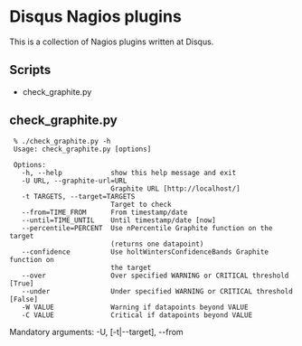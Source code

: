 # Disqus Nagios plugins

This is a collection of Nagios plugins written at Disqus.

## Scripts

* check_graphite.py

## check_graphite.py

     % ./check_graphite.py -h
     Usage: check_graphite.py [options]

     Options:
       -h, --help            show this help message and exit
       -U URL, --graphite-url=URL
                             Graphite URL [http://localhost/]
       -t TARGETS, --target=TARGETS
                             Target to check
       --from=TIME_FROM      From timestamp/date
       --until=TIME_UNTIL    Until timestamp/date [now]
       --percentile=PERCENT  Use nPercentile Graphite function on the target
                             (returns one datapoint)
       --confidence          Use holtWintersConfidenceBands Graphite function on
                             the target
       --over                Over specified WARNING or CRITICAL threshold [True]
       --under               Under specified WARNING or CRITICAL threshold [False]
       -W VALUE              Warning if datapoints beyond VALUE
       -C VALUE              Critical if datapoints beyond VALUE

Mandatory arguments: -U, [-t|--target], --from
